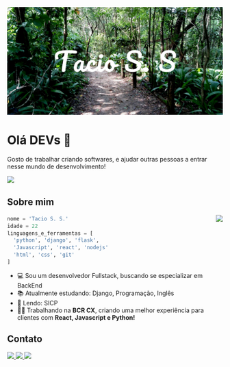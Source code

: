 <img src="Tacio S. S.jpg"/>

# Olá DEVs 👋

Gosto de trabalhar criando softwares, e ajudar outras pessoas a entrar nesse mundo de desenvolvimento!

<img src="https://img.shields.io/static/v1?label=Overview&message=taciossbr&color=B5362D&style=for-the-badge&logo=GitHub">

## Sobre mim  

<img align="right" src="https://github-readme-stats.vercel.app/api/top-langs/?username=taciossbr&theme=dracula&hide_langs_below=1" />


```python
nome = 'Tacio S. S.'
idade = 22
linguagens_e_ferramentas = [
  'python', 'django', 'flask',
  'Javascript', 'react', 'nodejs'
  'html', 'css', 'git'
]
```

- 💻 Sou um desenvolvedor Fullstack, buscando se especializar em BackEnd
- 📚 Atualmente estudando: Django, Programação, Inglês
- 📖 Lendo: SICP
- 🧑‍💼 Trabalhando na **BCR CX**, criando uma melhor experiência para clientes com **React, Javascript e Python!**

## Contato

<a href="mailto:contato@tacioss.dev" alt="Gmail">
  <img src="https://img.shields.io/badge/-Gmail-FF0000?style=flat-square&labelColor=FF0000&logo=gmail&logoColor=white&link=contato@tacioss.dev" />
</a>

<a href="https://www.linkedin.com/in/taciossbr/" alt="Linkedin">
  <img src="https://img.shields.io/badge/-Linkedin-0e76a8?style=flat-square&logo=Linkedin&logoColor=white&link=taciossbr" />
</a>

<a href="https://www.linkedin.com/in/taciossbr/" alt="Linkedin">
  <img src="https://img.shields.io/badge/-Blog-FFA500?style=flat-square&logo=RSS&logoColor=white&link=taciossbr" />
</a>


